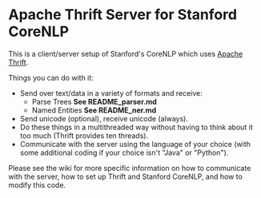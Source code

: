Apache Thrift Server for Stanford CoreNLP
=========================================

This is a client/server setup of Stanford's CoreNLP which uses [Apache Thrift](http://thrift.apache.org/).

Things you can do with it:

* Send over text/data in a variety of formats and receive:
	- Parse Trees **See README_parser.md**
	- Named Entities **See README_ner.md**
* Send unicode (optional), receive unicode (always).
* Do these things in a multithreaded way without having to think about it too much (Thrift provides ten threads).
* Communicate with the server using the language of your choice (with some additional coding if your choice isn't "Java" or "Python").

Please see the wiki for more specific information on how to communicate with the server, how to set up Thrift and Stanford CoreNLP, and how to modify this code.